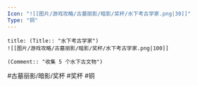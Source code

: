 ```yaml
---
Icon: "![[图片/游戏攻略/古墓丽影/暗影/奖杯/水下考古学家.png|30]]"
Type: "铜"
---
```

```ad-common-bronze-trophy
title: (Title:: "水下考古学家")
![[图片/游戏攻略/古墓丽影/暗影/奖杯/水下考古学家.png|100]]

(Comment:: "收集 5 个水下古文物")
```

#古墓丽影/暗影/奖杯 #奖杯 #铜
